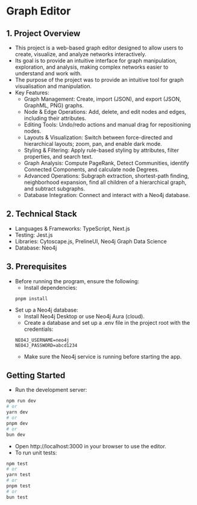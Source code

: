 # Graph Editor

## 1. Project Overview
- This project is a web-based graph editor designed to allow users to create, visualize, and analyze networks interactively. 
- Its goal is to provide an intuitive interface for graph manipulation, exploration, and analysis, making complex networks easier to understand and work with.
- The purpose of the project was to provide an intuitive tool for graph visualisation and manipulation. 
- Key Features:
    - Graph Management: Create, import (JSON), and export (JSON, GraphML, PNG) graphs.
    - Node & Edge Operations: Add, delete, and edit nodes and edges, including their attributes.
    - Editing Tools: Undo/redo actions and manual drag for repositioning nodes.
    - Layouts & Visualization: Switch between force-directed and hierarchical layouts; zoom, pan, and enable dark mode.
    - Styling & Filtering: Apply rule-based styling by attributes, filter properties, and search text.
    - Graph Analysis: Compute PageRank, Detect Communities, identify Connected Components, and calculate node Degrees.
    - Advanced Operations: Subgraph extraction, shortest-path finding, neighborhood expansion, find all children of a hierarchical graph, and subtract subgraphs.
    - Database Integration: Connect and interact with a Neo4j database.

## 2. Technical Stack
- Languages & Frameworks: TypeScript, Next.js
- Testing: Jest.js
- Libraries: Cytoscape.js, PrelineUI, Neo4j Graph Data Science
- Database: Neo4j

## 3. Prerequisites
- Before running the program, ensure the following:
    - Install dependencies:
    ```
    pnpm install

    ```
- Set up a Neo4j database:
    - Install Neo4j Desktop or use Neo4j Aura (cloud).
    - Create a database and set up a .env file in the project root with the credentials:
    ```
    NEO4J_USERNAME=neo4j
    NEO4J_PASSWORD=abcd1234
    ```
    - Make sure the Neo4j service is running before starting the app.

## Getting Started
- Run the development server:
```bash
npm run dev
# or
yarn dev
# or
pnpm dev
# or
bun dev
```
- Open http://localhost:3000
 in your browser to use the editor.
- To run unit tests:
```bash
npm test
# or
yarn test
# or
pnpm test
# or
bun test
```